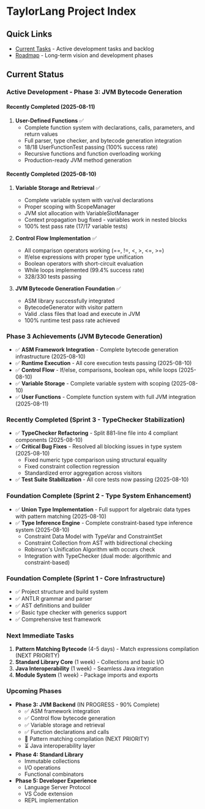 # TaylorLang Project Index

## Quick Links
- [Current Tasks](./tasks.md) - Active development tasks and backlog
- [Roadmap](./roadmap.md) - Long-term vision and development phases

## Current Status

### Active Development - Phase 3: JVM Bytecode Generation

#### Recently Completed (2025-08-11)
1. **User-Defined Functions** ✅
   - Complete function system with declarations, calls, parameters, and return values
   - Full parser, type checker, and bytecode generation integration
   - 18/18 UserFunctionTest passing (100% success rate)
   - Recursive functions and function overloading working
   - Production-ready JVM method generation

#### Recently Completed (2025-08-10)
1. **Variable Storage and Retrieval** ✅
   - Complete variable system with var/val declarations
   - Proper scoping with ScopeManager
   - JVM slot allocation with VariableSlotManager
   - Context propagation bug fixed - variables work in nested blocks
   - 100% test pass rate (17/17 variable tests)

2. **Control Flow Implementation** ✅
   - All comparison operators working (==, !=, <, >, <=, >=)
   - If/else expressions with proper type unification
   - Boolean operators with short-circuit evaluation
   - While loops implemented (99.4% success rate)
   - 328/330 tests passing

3. **JVM Bytecode Generation Foundation** ✅
   - ASM library successfully integrated
   - BytecodeGenerator with visitor pattern
   - Valid .class files that load and execute in JVM
   - 100% runtime test pass rate achieved

### Phase 3 Achievements (JVM Bytecode Generation)
- ✅ **ASM Framework Integration** - Complete bytecode generation infrastructure (2025-08-10)
- ✅ **Runtime Execution** - All core execution tests passing (2025-08-10)
- ✅ **Control Flow** - If/else, comparisons, boolean ops, while loops (2025-08-10)
- ✅ **Variable Storage** - Complete variable system with scoping (2025-08-10)
- ✅ **User Functions** - Complete function system with full JVM integration (2025-08-11)

### Recently Completed (Sprint 3 - TypeChecker Stabilization)
- ✅ **TypeChecker Refactoring** - Split 881-line file into 4 compliant components (2025-08-10)
- ✅ **Critical Bug Fixes** - Resolved all blocking issues in type system (2025-08-10)
  - Fixed numeric type comparison using structural equality
  - Fixed constraint collection regression
  - Standardized error aggregation across visitors
- ✅ **Test Suite Stabilization** - All core tests now passing (2025-08-10)

### Foundation Complete (Sprint 2 - Type System Enhancement)
- ✅ **Union Type Implementation** - Full support for algebraic data types with pattern matching (2025-08-10)
- ✅ **Type Inference Engine** - Complete constraint-based type inference system (2025-08-10)
  - Constraint Data Model with TypeVar and ConstraintSet
  - Constraint Collection from AST with bidirectional checking
  - Robinson's Unification Algorithm with occurs check
  - Integration with TypeChecker (dual mode: algorithmic and constraint-based)

### Foundation Complete (Sprint 1 - Core Infrastructure)
- ✅ Project structure and build system
- ✅ ANTLR grammar and parser
- ✅ AST definitions and builder
- ✅ Basic type checker with generics support
- ✅ Comprehensive test framework

### Next Immediate Tasks
1. **Pattern Matching Bytecode** (4-5 days) - Match expressions compilation (NEXT PRIORITY)
2. **Standard Library Core** (1 week) - Collections and basic I/O
3. **Java Interoperability** (1 week) - Seamless Java integration
4. **Module System** (1 week) - Package imports and exports

### Upcoming Phases
- **Phase 3: JVM Backend** (IN PROGRESS - 90% Complete)
  - ✅ ASM framework integration
  - ✅ Control flow bytecode generation
  - ✅ Variable storage and retrieval
  - ✅ Function declarations and calls
  - 🚀 Pattern matching compilation (NEXT PRIORITY)
  - ⏳ Java interoperability layer
- **Phase 4: Standard Library**
  - Immutable collections
  - I/O operations
  - Functional combinators
- **Phase 5: Developer Experience**
  - Language Server Protocol
  - VS Code extension
  - REPL implementation